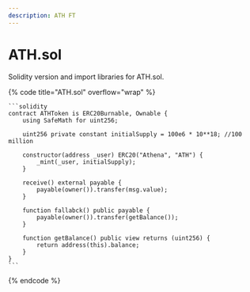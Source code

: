 ```yaml
---
description: ATH FT
---
```


# ATH.sol

Solidity version and import libraries for ATH.sol.

{% code title="ATH.sol" overflow="wrap" %}
````solidity
```solidity
contract ATHToken is ERC20Burnable, Ownable {
    using SafeMath for uint256;

    uint256 private constant initialSupply = 100e6 * 10**18; //100 million

    constructor(address _user) ERC20("Athena", "ATH") {
        _mint(_user, initialSupply);
    }

    receive() external payable {
        payable(owner()).transfer(msg.value);
    }

    function fallabck() public payable {
        payable(owner()).transfer(getBalance());
    }

    function getBalance() public view returns (uint256) {
        return address(this).balance;
    }
}
```
````
{% endcode %}
